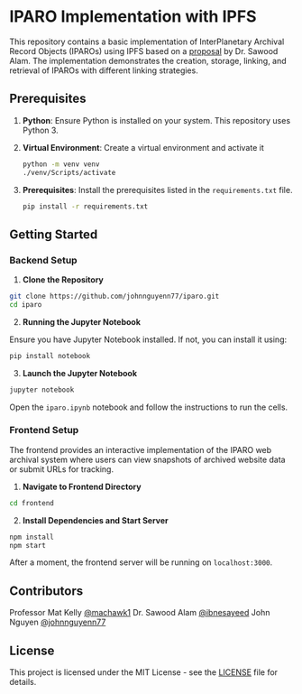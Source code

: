 # IPARO Implementation with IPFS

This repository contains a basic implementation of InterPlanetary Archival Record Objects (IPAROs) using IPFS based on a [proposal](https://github.com/johnnguyenn77/iparo/blob/main/proposal.pdf) by Dr. Sawood Alam. The implementation demonstrates the creation, storage, linking, and retrieval of IPAROs with different linking strategies.

## Prerequisites

1. **Python**: Ensure Python is installed on your system. This repository uses Python 3.
2. **Virtual Environment**: Create a virtual environment and activate it

    ```bash
    python -m venv venv
    ./venv/Scripts/activate
    ```

3. **Prerequisites**: Install the prerequisites listed in the `requirements.txt` file.

   ```bash
   pip install -r requirements.txt
   ```

## Getting Started

### Backend Setup

1. **Clone the Repository**

```bash
git clone https://github.com/johnnguyenn77/iparo.git
cd iparo
```

2. **Running the Jupyter Notebook**

Ensure you have Jupyter Notebook installed. If not, you can install it using:

```bash
pip install notebook
```

3. **Launch the Jupyter Notebook**

```bash
jupyter notebook
```

Open the `iparo.ipynb` notebook and follow the instructions to run the cells.

### Frontend Setup

The frontend provides an interactive implementation of the IPARO web archival system where users can view snapshots of archived website data or submit URLs for tracking.

1. **Navigate to Frontend Directory**

```bash
cd frontend
```

2. **Install Dependencies and Start Server**

```bash
npm install
npm start
```

After a moment, the frontend server will be running on `localhost:3000`.

## Contributors

Professor Mat Kelly [@machawk1](https://github.com/machawk1)
Dr. Sawood Alam [@ibnesayeed](https://github.com/ibnesayeed)
John Nguyen [@johnnguyenn77](https://github.com/johnnguyenn77)

## License

This project is licensed under the MIT License - see the [LICENSE](https://github.com/johnnguyenn77/iparo#MIT-1-ov-file) file for details.
